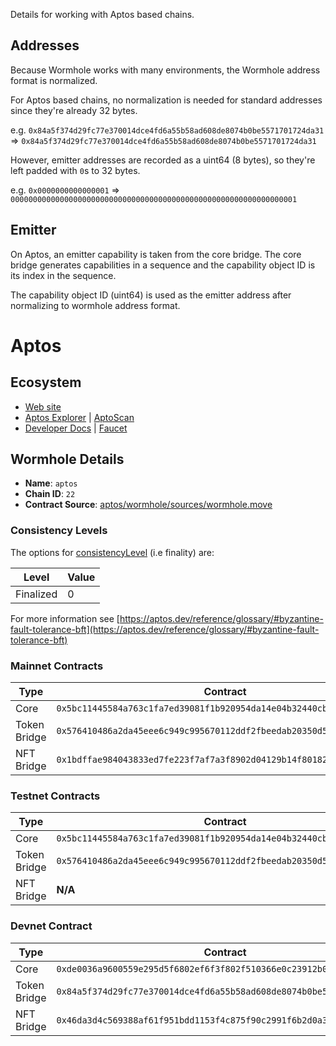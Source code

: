 Details for working with Aptos based chains.

## Addresses

Because Wormhole works with many environments, the Wormhole address format is normalized.

For Aptos based chains, no normalization is needed for standard addresses since they're already 32 bytes.

e.g. `0x84a5f374d29fc77e370014dce4fd6a55b58ad608de8074b0be5571701724da31` => `0x84a5f374d29fc77e370014dce4fd6a55b58ad608de8074b0be5571701724da31`

However, emitter addresses are recorded as a uint64 (8 bytes), so they're left padded with `0`s to 32 bytes.

e.g. `0x0000000000000001` => `0000000000000000000000000000000000000000000000000000000000000001`

## Emitter 

On Aptos, an emitter capability is taken from the core bridge. The core bridge generates capabilities in a sequence and the capability object ID is its index in the sequence. 

The capability object ID (uint64) is used as the emitter address after normalizing to wormhole address format.


<!--APTOS_CHAIN_DETAILS-->

# Aptos

## Ecosystem

- [Web site](https://aptosfoundation.org/)
- [Aptos Explorer](https://explorer.aptoslabs.com/) | [AptoScan](https://aptoscan.com/)
- [Developer Docs](https://aptos.dev/) | [Faucet](https://www.aptosfaucet.com/)

## Wormhole Details

- **Name**: `aptos`
- **Chain ID**: `22`
- **Contract Source**: [aptos/wormhole/sources/wormhole.move](https://github.com/wormhole-foundation/wormhole/blob/main/aptos/wormhole/sources/wormhole.move)

### Consistency Levels

The options for [consistencyLevel](../../components/core-contracts.md#consistencylevel) (i.e finality) are:

|Level|Value|
|-----|-----|
|Finalized|0|


For more information see [https://aptos.dev/reference/glossary/#byzantine-fault-tolerance-bft](https://aptos.dev/reference/glossary/#byzantine-fault-tolerance-bft)


### Mainnet Contracts

|Type|Contract|
|----|--------|
|Core|`0x5bc11445584a763c1fa7ed39081f1b920954da14e04b32440cba863d03e19625`|
|Token Bridge|`0x576410486a2da45eee6c949c995670112ddf2fbeedab20350d506328eefc9d4f`|
|NFT Bridge|`0x1bdffae984043833ed7fe223f7af7a3f8902d04129b14f801823e64827da7130`|

### Testnet Contracts

|Type|Contract|
|----|--------|
|Core|`0x5bc11445584a763c1fa7ed39081f1b920954da14e04b32440cba863d03e19625`|
|Token Bridge|`0x576410486a2da45eee6c949c995670112ddf2fbeedab20350d506328eefc9d4f`|
|NFT Bridge|**N/A**|

### Devnet Contract

|Type|Contract|
|----|--------|
|Core|`0xde0036a9600559e295d5f6802ef6f3f802f510366e0c23912b0655d972166017`|
|Token Bridge|`0x84a5f374d29fc77e370014dce4fd6a55b58ad608de8074b0be5571701724da31`|
|NFT Bridge|`0x46da3d4c569388af61f951bdd1153f4c875f90c2991f6b2d0a38e2161a40852c`|
  

<!--APTOS_CHAIN_DETAILS-->